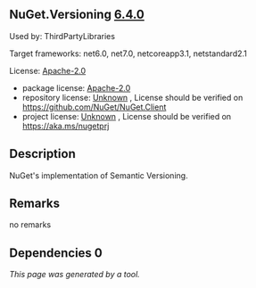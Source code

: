 NuGet.Versioning [6.4.0](https://www.nuget.org/packages/NuGet.Versioning/6.4.0)
--------------------

Used by: ThirdPartyLibraries

Target frameworks: net6.0, net7.0, netcoreapp3.1, netstandard2.1

License: [Apache-2.0](../../../../licenses/apache-2.0) 

- package license: [Apache-2.0](https://licenses.nuget.org/Apache-2.0) 
- repository license: [Unknown](https://github.com/NuGet/NuGet.Client) , License should be verified on https://github.com/NuGet/NuGet.Client
- project license: [Unknown](https://aka.ms/nugetprj) , License should be verified on https://aka.ms/nugetprj

Description
-----------
NuGet's implementation of Semantic Versioning.

Remarks
-----------
no remarks


Dependencies 0
-----------


*This page was generated by a tool.*